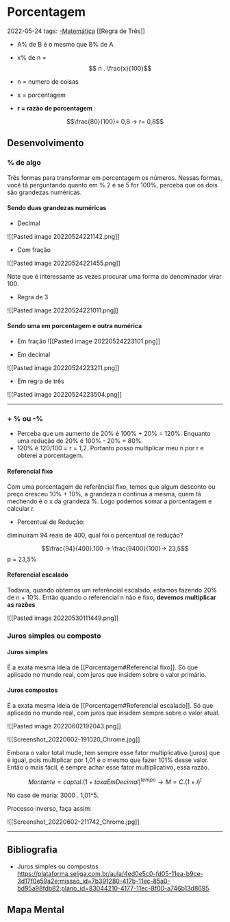# Porcentagem
2022-05-24
tags: [-Matemática](../-Matemática.md) [[Regra de Três]]

* A% de B é o mesmo que B% de A

* x% de n = 
$$ n . \frac{x}{100}$$
* n = numero de coisas
* x = porcentagem

* **r = razão de porcentagem** :

$$\frac{80}{100}= 0,8 → r= 0,8$$


## Desenvolvimento

### % de algo

Três formas para transformar em porcentagem os números. Nessas formas, você tá perguntando quanto em % 2 é se 5 for 100%, perceba que os dois são grandezas numéricas.

#### Sendo duas grandezas numéricas

* Decimal

![[Pasted image 20220524221142.png]]


* Com fração

![[Pasted image 20220524221455.png]]

Note que é interessante as vezes procurar uma forma do denominador virar 100.

* Regra de 3

![[Pasted image 20220524221011.png]]

#### Sendo uma em porcentagem e outra numérica

* Em fração
![[Pasted image 20220524223101.png]]

* Em decimal

![[Pasted image 20220524223211.png]]

* Em regra de três

![[Pasted image 20220524223504.png]]



-----------------------------------------------

### + % ou -%

* Perceba que um aumento de 20% é 100% + 20% = 120%. Enquanto uma redução de 20% é 100% - 20% = 80%.
* 120% é 120/100 =  r = 1,2. Portanto posso multiplicar meu n por r e obterei a porcentagem.

#### Referencial fixo

Com uma porcentagem de referêncial fixo, temos que algum desconto ou preço cresceu 10% + 10%, a grandeza n continua a mesma, quem tá mechendo é o x da grandeza %. Logo podemos somar a porcentagem e calcular r.

* Percentual de Redução:

diminuiram 94 reais de 400, qual foi o percentual de redução?

$$\frac{94}{400}.100 → \frac{9400}{100}→ 23,5$$
p = 23,5%

#### Referencial escalado

Todavia, quando obtemos um referêncial escalado, estamos fazendo 20% de n + 10%. Então quando o referencial n não é fixo, **devemos multiplicar as razões**

![[Pasted image 20220530111449.png]]


### Juros simples ou composto

#### Juros simples

É a exata mesma ideia de [[Porcentagem#Referencial fixo]]. Só que aplicado no mundo real, com juros que insidem sobre o valor primário.

#### Juros compostos

É a exata mesma ideia de [[Porcentagem#Referencial escalado]]. Só que aplicado no mundo real, com juros que insidem sempre sobre o valor atual.

![[Pasted image 20220602192043.png]]

![[Screenshot_20220602-191020_Chrome.jpg]]


Embora o valor total mude, tem sempre esse fator multiplicativo (juros) que é igual, pois multiplicar por 1,01 é o mesmo que fazer 101% desse valor. Então o mais fácil, é sempre achar esse fator multiplicativo, essa razão.

$$Montante = captal . (1+ taxaEmDecimal)^{tempo} → M = C.(1+i) ^{t} $$
  
No caso de maria: 3000 . 1,01^5.

Processo inverso, faça assim: 

![[Screenshot_20220602-211742_Chrome.jpg]]

----------------------------------

## Bibliografia

* Juros simples ou compostos
https://plataforma.seliga.com.br/aula/4ed0e5c0-fd05-11ea-b9ce-3d17f0e59a2e;missao_id=7b391280-417b-11ec-85a0-bd95a98fdb82;plano_id=83044210-4177-11ec-8f00-a746b13d8695

## Mapa Mental